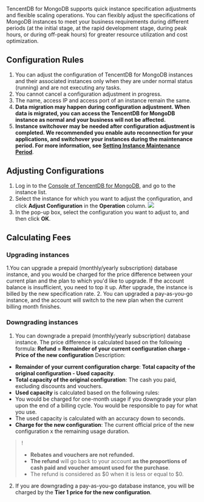 TencentDB for MongoDB supports quick instance specification adjustments and flexible scaling operations. You can flexibly adjust the specifications of MongoDB instances to meet your business requirements during different periods (at the initial stage, at the rapid development stage, during peak hours, or during off-peak hours) for greater resource utilization and cost optimization.

<span id="guize"></span>

## Configuration Rules
1. You can adjust the configuration of TencentDB for MongoDB instances and their associated instances only when they are under normal status (running) and are not executing any tasks.
2. You cannot cancel a configuration adjustment in progress.
3. The name, access IP and access port of an instance remain the same.
4. **Data migration may happen during configuration adjustment. When data is migrated, you can access the TencentDB for MongoDB instance as normal and your business will not be affected.**
5. **Instance switchover may be needed after configuration adjustment is completed. We recommended you enable auto reconnection for your applications, and switchover your instances during the maintenance period. For more information, see [Setting Instance Maintenance Period](https://cloud.tencent.com/document/product/240/19910)**.

## Adjusting Configurations

1. Log in to the [Console of TencentDB for MongoDB](https://console.cloud.tencent.com/mongodb/), and go to the instance list.
2. Select the instance for which you want to adjust the configuration, and click **Adjust Configuration** in the **Operation** column.
   ![](https://main.qcloudimg.com/raw/6cb8aa962340d52960f73c10cd98b61d.png)
3. In the pop-up box, select the configuration you want to adjust to, and then click **OK**.

## Calculating Fees

### Upgrading instances
1.You can upgrade a prepaid (monthly/yearly subscription) database instance, and you would be charged for the price difference between your current plan and the plan to which you'd like to upgrade. If the account balance is insufficient, you need to top it up. After upgrade, the instance is billed by the new specification rate.
2. You can upgraded a pay-as-you-go instance, and the account will switch to the new plan when the current billing month finishes.
### Downgrading instances
1. You can downgrade a prepaid (monthly/yearly subscription) database instance. The price difference is calculated based on the following formula:
**Refund = Remainder of your current configuration charge - Price of the new configuration**
Description:
- **Remainder of your current configuration charge**: **Total capacity of the original configuration - Used capacity**.
- **Total capacity of the original configuration**: The cash you paid, excluding discounts and vouchers.
- **Used capacity** is calculated based on the following rules:
- You would be charged for one-month usage if you downgrade your plan upon the end of a billing cycle. You would be responsible to pay for what you use. 
- The used capacity is calculated with an accuracy down to seconds.
- **Charge for the new configuration**: The current official price of the new configuration x the remaining usage duration.
>!
> - **Rebates and vouchers are not refunded.**
> - **The refund** will go back to your account **as the proportions of cash paid and voucher amount used for the purchase**.
> - The refund is considered as $0 when it is less or equal to $0.

2. If you are downgrading a pay-as-you-go database instance, you will be charged by the **Tier 1 price for the new configuration**.
